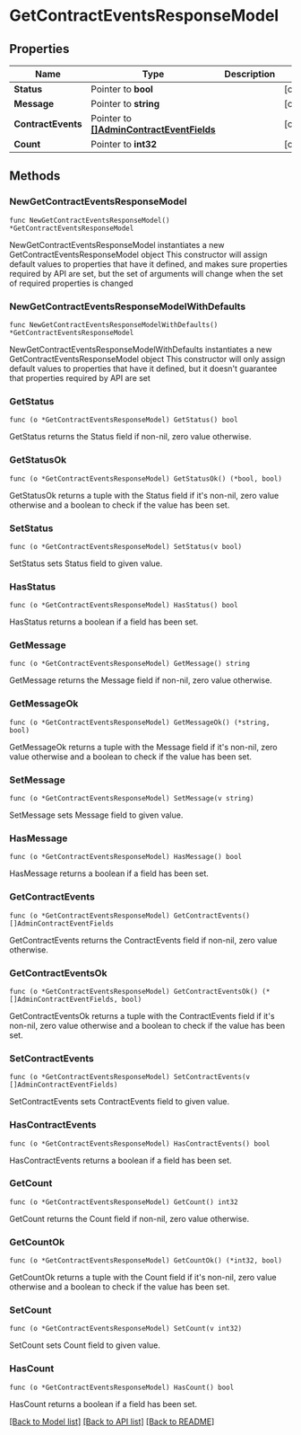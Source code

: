 # GetContractEventsResponseModel

## Properties

Name | Type | Description | Notes
------------ | ------------- | ------------- | -------------
**Status** | Pointer to **bool** |  | [optional] 
**Message** | Pointer to **string** |  | [optional] 
**ContractEvents** | Pointer to [**[]AdminContractEventFields**](AdminContractEventFields.md) |  | [optional] 
**Count** | Pointer to **int32** |  | [optional] 

## Methods

### NewGetContractEventsResponseModel

`func NewGetContractEventsResponseModel() *GetContractEventsResponseModel`

NewGetContractEventsResponseModel instantiates a new GetContractEventsResponseModel object
This constructor will assign default values to properties that have it defined,
and makes sure properties required by API are set, but the set of arguments
will change when the set of required properties is changed

### NewGetContractEventsResponseModelWithDefaults

`func NewGetContractEventsResponseModelWithDefaults() *GetContractEventsResponseModel`

NewGetContractEventsResponseModelWithDefaults instantiates a new GetContractEventsResponseModel object
This constructor will only assign default values to properties that have it defined,
but it doesn't guarantee that properties required by API are set

### GetStatus

`func (o *GetContractEventsResponseModel) GetStatus() bool`

GetStatus returns the Status field if non-nil, zero value otherwise.

### GetStatusOk

`func (o *GetContractEventsResponseModel) GetStatusOk() (*bool, bool)`

GetStatusOk returns a tuple with the Status field if it's non-nil, zero value otherwise
and a boolean to check if the value has been set.

### SetStatus

`func (o *GetContractEventsResponseModel) SetStatus(v bool)`

SetStatus sets Status field to given value.

### HasStatus

`func (o *GetContractEventsResponseModel) HasStatus() bool`

HasStatus returns a boolean if a field has been set.

### GetMessage

`func (o *GetContractEventsResponseModel) GetMessage() string`

GetMessage returns the Message field if non-nil, zero value otherwise.

### GetMessageOk

`func (o *GetContractEventsResponseModel) GetMessageOk() (*string, bool)`

GetMessageOk returns a tuple with the Message field if it's non-nil, zero value otherwise
and a boolean to check if the value has been set.

### SetMessage

`func (o *GetContractEventsResponseModel) SetMessage(v string)`

SetMessage sets Message field to given value.

### HasMessage

`func (o *GetContractEventsResponseModel) HasMessage() bool`

HasMessage returns a boolean if a field has been set.

### GetContractEvents

`func (o *GetContractEventsResponseModel) GetContractEvents() []AdminContractEventFields`

GetContractEvents returns the ContractEvents field if non-nil, zero value otherwise.

### GetContractEventsOk

`func (o *GetContractEventsResponseModel) GetContractEventsOk() (*[]AdminContractEventFields, bool)`

GetContractEventsOk returns a tuple with the ContractEvents field if it's non-nil, zero value otherwise
and a boolean to check if the value has been set.

### SetContractEvents

`func (o *GetContractEventsResponseModel) SetContractEvents(v []AdminContractEventFields)`

SetContractEvents sets ContractEvents field to given value.

### HasContractEvents

`func (o *GetContractEventsResponseModel) HasContractEvents() bool`

HasContractEvents returns a boolean if a field has been set.

### GetCount

`func (o *GetContractEventsResponseModel) GetCount() int32`

GetCount returns the Count field if non-nil, zero value otherwise.

### GetCountOk

`func (o *GetContractEventsResponseModel) GetCountOk() (*int32, bool)`

GetCountOk returns a tuple with the Count field if it's non-nil, zero value otherwise
and a boolean to check if the value has been set.

### SetCount

`func (o *GetContractEventsResponseModel) SetCount(v int32)`

SetCount sets Count field to given value.

### HasCount

`func (o *GetContractEventsResponseModel) HasCount() bool`

HasCount returns a boolean if a field has been set.


[[Back to Model list]](../README.md#documentation-for-models) [[Back to API list]](../README.md#documentation-for-api-endpoints) [[Back to README]](../README.md)


